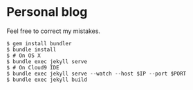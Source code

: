 # Personal blog

Feel free to correct my mistakes.

```
$ gem install bundler
$ bundle install
$ # On OS X
$ bundle exec jekyll serve
$ # On Cloud9 IDE
$ bundle exec jekyll serve --watch --host $IP --port $PORT
$ bundle exec jekyll build
```
